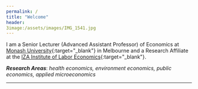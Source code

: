 ```yaml
---
permalink: /
title: "Welcome"
header:
3image:/assets/images/IMG_1541.jpg
---
```


I am a Senior Lecturer (Advanced Assistant Professor) of Economics at [Monash University](https://research.monash.edu/en/persons/corey-white){:target="_blank"} in Melbourne and a Research Affiliate at the [IZA Institute of Labor Economics](https://www.iza.org/){:target="_blank"}.  

***Research Areas***: *health economics, environment economics, public economics, applied microeconomics*

---
<!-- 
### News
- News 1
- News 2
- ...
 -->

